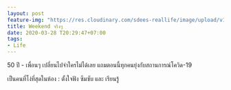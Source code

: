 ```yaml
---
layout: post
feature-img: "https://res.cloudinary.com/sdees-reallife/image/upload/v1555658919/sample_feature_img.png"
title: Weekend จริงๆ
date: 2020-03-28 T20:29:47+07:00
tags:
- Life
---
```

50 ปี - เพื่อนๆ เปลี่ยนไปจำใครไม่ได้เลย แถมตอนนี้ทุกคนยุ่งกับสถานการณ์โควิด-19

<i class="fa fa-child" style="color:plum"></i>

เป็นคนที่โง่ที่สุดในห้อง : ตั้งใจฟัง ซึมซับ และ เรียนรู้
